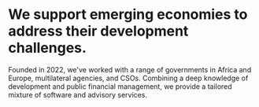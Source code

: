 # We support emerging economies to address their development challenges.

Founded in 2022, we've worked with a range of governments in Africa and Europe, multilateral agencies, and CSOs. Combining a deep knowledge of development and public financial management, we provide a tailored mixture of software and advisory services.

<e-front-page-box />
